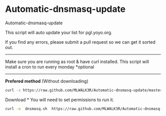 Automatic-dnsmasq-update
========================

Automatic-dnsmasq-update

This script will auto update your list for pgl.yoyo.org.

If you find any errors, please submit a pull request so we can get it sorted out.

-----
Make sure you are running as root & have curl installed. This script will install a cron to run every monday *optional

-----

**Prefered method** (Without downloading)
```bash
curl -s https://raw.github.com/MLWALK3R/Automatic-dnsmasq-update/master/dnsmasq.sh  | bash
```

Download * You will need to set permissions to run it. 

```bash
curl -o  dnsmasq.sh  https://raw.github.com/MLWALK3R/Automatic-dnsmasq-update/master/dnsmasq.sh
```
